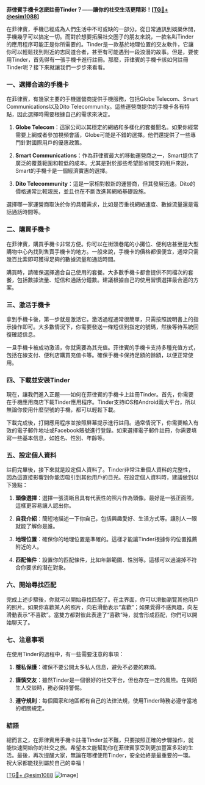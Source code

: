 **菲律賓手機卡怎麽註冊Tinder？——讓你的社交生活更精彩！[[TG💪+ @esim1088](https://t.me/s/esim1088)]**

在菲律賓，手機已經成為人們生活中不可或缺的一部分。從日常通訊到娛樂休閒，手機幾乎可以搞定一切。而對於想要拓展社交圈子的朋友來說，一款名叫Tinder的應用程序可能正是你所需要的。Tinder是一款基於地理位置的交友軟件，它讓你可以輕鬆找到附近的志同道合者，甚至有可能遇到一段浪漫的故事。但是，要使用Tinder，首先得有一張手機卡進行註冊。那麼，菲律賓的手機卡該如何註冊Tinder呢？接下來就讓我們一步步來看看。

### 一、選擇合適的手機卡

在菲律賓，有幾家主要的手機運營商提供手機服務，包括Globe Telecom、Smart Communications以及Dito Telecommunity。這些運營商提供的手機卡各有特點，因此選擇時需要根據自己的需求來決定。

1. **Globe Telecom**：這家公司以其穩定的網絡和多樣化的套餐聞名。如果你經常需要上網或者參加視頻會議，Globe可能是不錯的選擇。他們還提供了一些專門針對國際用戶的優惠政策。
   
2. **Smart Communications**：作為菲律賓最大的移動運營商之一，Smart提供了廣泛的覆蓋範圍和較低的成本。尤其是對於那些希望節省開支的用戶來說，Smart的手機卡是一個經濟實惠的選擇。

3. **Dito Telecommunity**：這是一家相對較新的運營商，但其發展迅速。Dito的價格通常比較親民，並且也在不斷改進其網絡基礎設施。

選擇哪一家運營商取決於你的具體需求，比如是否重視網絡速度、數據流量還是電話通話時間等。

### 二、購買手機卡

在菲律賓，購買手機卡非常方便。你可以在街頭巷尾的小攤位、便利店甚至是大型購物中心內找到售賣手機卡的地方。一般來說，手機卡的價格都很便宜，通常只需幾百比索即可獲得足夠的數據流量和通話時間。

購買時，請確保選擇適合自己使用的套餐。大多數手機卡都會提供不同檔次的套餐，包括數據流量、短信和通話分鐘數。建議根據自己的使用習慣選擇最合適的方案。

### 三、激活手機卡

拿到手機卡後，第一步就是激活它。激活過程通常很簡單，只需按照說明書上的指示操作即可。大多數情況下，你需要發送一條短信到指定的號碼，然後等待系統回復確認信息。

一旦手機卡被成功激活，你就需要為其充值。菲律賓的手機卡支持多種充值方式，包括在線支付、便利店購買充值卡等。確保手機卡保持足額的餘額，以便正常使用。

### 四、下載並安裝Tinder

現在，讓我們進入正題——如何在菲律賓的手機卡上註冊Tinder。首先，你需要在手機應用商店下載Tinder應用程序。Tinder支持iOS和Android兩大平台，所以無論你使用什麼型號的手機，都可以輕鬆下載。

下載完成後，打開應用程序並按照屏幕提示進行註冊。通常情況下，你需要輸入有效的電子郵件地址或Facebook賬號進行登錄。如果選擇電子郵件註冊，你需要填寫一些基本信息，如姓名、性別、年齡等。

### 五、設定個人資料

註冊完畢後，接下來就是設定個人資料了。Tinder非常注重個人資料的完整性，因為這直接影響到你能否吸引到其他用戶的目光。在設定個人資料時，建議做到以下幾點：

1. **頭像選擇**：選擇一張清晰且具有代表性的照片作為頭像。最好是一張正面照，這樣更容易讓人認出你。
   
2. **自我介紹**：簡短地描述一下你自己，包括興趣愛好、生活方式等。讓別人一眼就能了解你是誰。

3. **地理位置**：確保你的地理位置是準確的。這樣才能讓Tinder根據你的位置推薦附近的人。

4. **匹配條件**：設置你的匹配條件，比如年齡範圍、性別等。這樣可以過濾掉不符合你要求的潛在對象。

### 六、開始尋找匹配

完成上述步驟後，你就可以開始尋找匹配了。在主界面，你可以滑動瀏覽其他用戶的照片。如果你喜歡某人的照片，向右滑動表示“喜歡”；如果覺得不感興趣，向左滑動表示“不喜歡”。當雙方都對彼此表達了“喜歡”時，就會形成匹配，你們可以開始聊天了。

### 七、注意事項

在使用Tinder的過程中，有一些需要注意的事項：

1. **隱私保護**：確保不要公開太多私人信息，避免不必要的麻煩。
   
2. **謹慎交友**：雖然Tinder是一個很好的社交平台，但也存在一定的風險。在與陌生人交談時，務必保持警惕。

3. **遵守規則**：每個國家和地區都有自己的法律法規，使用Tinder時務必遵守當地的相關規定。

### 結語

總而言之，在菲律賓用手機卡註冊Tinder並不難，只要按照正確的步驟操作，就能快速開始你的社交之旅。希望本文能幫助你在菲律賓享受到更加豐富多彩的生活。最後，再次提醒大家，無論在哪裡使用Tinder，安全始終是最重要的一環。祝大家都能找到屬於自己的幸福！

[[TG💪+ @esim1088](https://t.me/s/esim1088) ![Image](https://i.postimg.cc/4NQfJmqS/Snipaste-2025-05-13-00-14-12.png)]